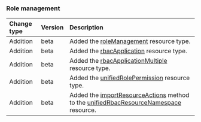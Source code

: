 ### Role management

| **Change type** | **Version** | **Description** |
|:---|:---|:---|
|Addition|beta|Added the [roleManagement](https://docs.microsoft.com/en-us/graph/api/resources/roleManagement?view=graph-rest-beta) resource type.|
|Addition|beta|Added the [rbacApplication](https://docs.microsoft.com/en-us/graph/api/resources/rbacApplication?view=graph-rest-beta) resource type.|
|Addition|beta|Added the [rbacApplicationMultiple](https://docs.microsoft.com/en-us/graph/api/resources/rbacApplicationMultiple?view=graph-rest-beta) resource type.|
|Addition|beta|Added the [unifiedRolePermission](https://docs.microsoft.com/en-us/graph/api/resources/unifiedRolePermission?view=graph-rest-beta) resource type.|
|Addition|beta|Added the [importResourceActions](https://docs.microsoft.com/en-us/graph/api/unifiedRbacResourceNamespace-importResourceActions?view=graph-rest-beta) method to the [unifiedRbacResourceNamespace](https://docs.microsoft.com/en-us/graph/api/resources/unifiedRbacResourceNamespace?view=graph-rest-beta) resource.|
